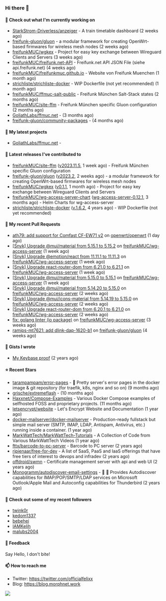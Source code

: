 ### Hi there 👋

#### 👷 Check out what I'm currently working on

- [StarkStrom-Driverless/anzeiger](https://github.com/StarkStrom-Driverless/anzeiger) - A train timetable dashboard (2 weeks ago)
- [freifunk-gluon/gluon](https://github.com/freifunk-gluon/gluon) - a modular framework for creating OpenWrt-based firmwares for wireless mesh nodes (2 weeks ago)
- [freifunkMUC/wgkex](https://github.com/freifunkMUC/wgkex) - Project for easy key exchange between Wireguard Clients and Servers (3 weeks ago)
- [freifunkMUC/freifunk.net-API](https://github.com/freifunkMUC/freifunk.net-API) - Freifunk.net API JSON File (siehe api.freifunk.net) (4 weeks ago)
- [freifunkMUC/freifunkmuc.github.io](https://github.com/freifunkMUC/freifunkmuc.github.io) - Website von Freifunk Muenchen (1 month ago)
- [strichliste/strichliste-docker](https://github.com/strichliste/strichliste-docker) - WIP Dockerfile (not yet recommended) (1 month ago)
- [freifunkMUC/ffmuc-salt-public](https://github.com/freifunkMUC/ffmuc-salt-public) - Freifunk München Salt-Stack states (2 months ago)
- [freifunkMUC/site-ffm](https://github.com/freifunkMUC/site-ffm) - Freifunk München specific Gluon configuration (2 months ago)
- [GoliathLabs/ffmuc.net](https://github.com/GoliathLabs/ffmuc.net) -  (3 months ago)
- [freifunk-gluon/community-packages](https://github.com/freifunk-gluon/community-packages) -  (4 months ago)

#### 🌱 My latest projects

- [GoliathLabs/ffmuc.net](https://github.com/GoliathLabs/ffmuc.net) - 

#### 🔭 Latest releases I've contributed to

- [freifunkMUC/site-ffm](https://github.com/freifunkMUC/site-ffm) ([v2023.11.5](https://github.com/freifunkMUC/site-ffm/releases/tag/v2023.11.5), 1 week ago) - Freifunk München specific Gluon configuration
- [freifunk-gluon/gluon](https://github.com/freifunk-gluon/gluon) ([v2023.2](https://github.com/freifunk-gluon/gluon/releases/tag/v2023.2), 2 weeks ago) - a modular framework for creating OpenWrt-based firmwares for wireless mesh nodes
- [freifunkMUC/wgkex](https://github.com/freifunkMUC/wgkex) ([v0.1.1](https://github.com/freifunkMUC/wgkex/releases/tag/v0.1.1), 1 month ago) - Project for easy key exchange between Wireguard Clients and Servers
- [freifunkMUC/wg-access-server-chart](https://github.com/freifunkMUC/wg-access-server-chart) ([wg-access-server-0.12.1](https://github.com/freifunkMUC/wg-access-server-chart/releases/tag/wg-access-server-0.12.1), 3 months ago) - Helm Charts for wg-access-server
- [strichliste/strichliste-docker](https://github.com/strichliste/strichliste-docker) ([v.1.6.2](https://github.com/strichliste/strichliste-docker/releases/tag/v.1.6.2), 4 years ago) - WIP Dockerfile (not yet recommended)

#### 🔨 My recent Pull Requests

- [ath79: add support for Comfast CF-EW71 v2](https://github.com/openwrt/openwrt/pull/14459) on [openwrt/openwrt](https://github.com/openwrt/openwrt) (1 day ago)
- [[Snyk] Upgrade @mui/material from 5.15.1 to 5.15.2](https://github.com/freifunkMUC/wg-access-server/pull/555) on [freifunkMUC/wg-access-server](https://github.com/freifunkMUC/wg-access-server) (1 week ago)
- [[Snyk] Upgrade @emotion/react from 11.11.1 to 11.11.3](https://github.com/freifunkMUC/wg-access-server/pull/554) on [freifunkMUC/wg-access-server](https://github.com/freifunkMUC/wg-access-server) (1 week ago)
- [[Snyk] Upgrade react-router-dom from 6.21.0 to 6.21.1](https://github.com/freifunkMUC/wg-access-server/pull/553) on [freifunkMUC/wg-access-server](https://github.com/freifunkMUC/wg-access-server) (1 week ago)
- [[Snyk] Upgrade @mui/material from 5.15.0 to 5.15.1](https://github.com/freifunkMUC/wg-access-server/pull/552) on [freifunkMUC/wg-access-server](https://github.com/freifunkMUC/wg-access-server) (1 week ago)
- [[Snyk] Upgrade @mui/material from 5.14.20 to 5.15.0](https://github.com/freifunkMUC/wg-access-server/pull/549) on [freifunkMUC/wg-access-server](https://github.com/freifunkMUC/wg-access-server) (2 weeks ago)
- [[Snyk] Upgrade @mui/icons-material from 5.14.19 to 5.15.0](https://github.com/freifunkMUC/wg-access-server/pull/548) on [freifunkMUC/wg-access-server](https://github.com/freifunkMUC/wg-access-server) (2 weeks ago)
- [[Snyk] Upgrade react-router-dom from 6.20.1 to 6.21.0](https://github.com/freifunkMUC/wg-access-server/pull/547) on [freifunkMUC/wg-access-server](https://github.com/freifunkMUC/wg-access-server) (2 weeks ago)
- [fix: golang linter (io package)](https://github.com/freifunkMUC/wg-access-server/pull/546) on [freifunkMUC/wg-access-server](https://github.com/freifunkMUC/wg-access-server) (3 weeks ago)
- [ramips-mt7621: add dlink-dap-1620-b1](https://github.com/freifunk-gluon/gluon/pull/3124) on [freifunk-gluon/gluon](https://github.com/freifunk-gluon/gluon) (4 weeks ago)

#### 📓 Gists I wrote

- [My Keybase proof](https://gist.github.com/69863960a08efeb03ad576ccaf93d880) (2 years ago)

#### ⭐ Recent Stars

- [tarampampam/error-pages](https://github.com/tarampampam/error-pages) - 🚧 Pretty server&#39;s error pages in the docker image &amp; git repository (for traefik, k8s, nginx and so on) (9 months ago)
- [grische/extremeflash](https://github.com/grische/extremeflash) -  (10 months ago)
- [Haxxnet/Compose-Examples](https://github.com/Haxxnet/Compose-Examples) - Various Docker Compose examples of selfhosted FOSS and proprietary projects. (11 months ago)
- [letsencrypt/website](https://github.com/letsencrypt/website) - Let&#39;s Encrypt Website and Documentation (1 year ago)
- [docker-mailserver/docker-mailserver](https://github.com/docker-mailserver/docker-mailserver) - Production-ready fullstack but simple mail server (SMTP, IMAP, LDAP, Antispam, Antivirus, etc.) running inside a container. (1 year ago)
- [MarkWattTech/MarkWattTech-Tutorials](https://github.com/MarkWattTech/MarkWattTech-Tutorials) - A Collection of Code from Various MarkWattTech Videos (1 year ago)
- [fttx/barcode-to-pc-server](https://github.com/fttx/barcode-to-pc-server) - Barcode to PC server (2 years ago)
- [ripienaar/free-for-dev](https://github.com/ripienaar/free-for-dev) - A list of SaaS, PaaS and IaaS offerings that have free tiers of interest to devops and infradev (2 years ago)
- [offdroid/swmn](https://github.com/offdroid/swmn) - Certificate management server with api and web UI (2 years ago)
- [Monogramm/autodiscover-email-settings](https://github.com/Monogramm/autodiscover-email-settings) - :whale: :wrench: Provides Autodiscover capabilities for IMAP/POP/SMTP/LDAP services on Microsoft Outlook/Apple Mail and Autoconfig capabilities for Thunderbird (2 years ago)

#### 👯 Check out some of my recent followers

- [twink0r](https://github.com/twink0r)
- [kedom1337](https://github.com/kedom1337)
- [bebehei](https://github.com/bebehei)
- [IAMKelih](https://github.com/IAMKelih)
- [malubs2004](https://github.com/malubs2004)

#### 💬 Feedback

Say Hello, I don't bite!

#### 📫 How to reach me

- Twitter: https://twitter.com/officialfelixx
- Blog: https://blog.morphnet.work

<img align="left" src="https://github-readme-stats.vercel.app/api?username=GoliathLabs&show_icons=true&hide_border=true&layout=compact&theme=chartreuse-dark&hide_rank=true&include_all_commits=true&bg_color=0d1117" />
